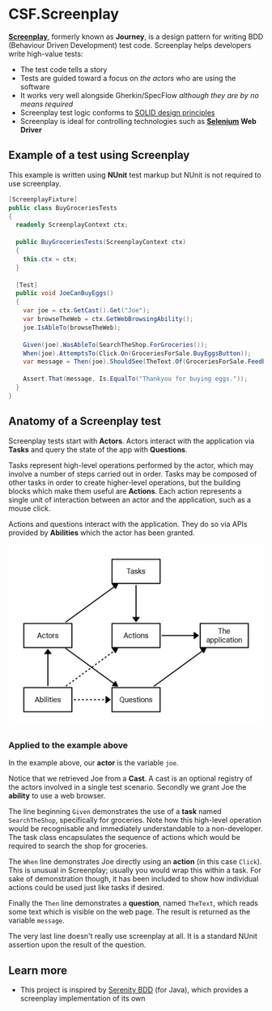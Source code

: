 # CSF.Screenplay
**[Screenplay]**, formerly known as **Journey**, is a design pattern for writing BDD (Behaviour Driven Development) test code. Screenplay helps developers write high-value tests:

* The test code tells a story
* Tests are guided toward a focus on *the actors* who are using the software
* It works very well alongside Gherkin/SpecFlow *although they are by no means required*
* Screenplay test logic conforms to [SOLID design principles]
* Screenplay is ideal for controlling technologies such as **[Selenium] Web Driver**

[Screenplay]: https://www.infoq.com/articles/Beyond-Page-Objects-Test-Automation-Serenity-Screenplay
[SOLID design principles]: https://en.wikipedia.org/wiki/SOLID_(object-oriented_design)
[Selenium]: http://www.seleniumhq.org/

## Example of a test using Screenplay
This example is written using **NUnit** test markup but NUnit is not required to use screenplay.

```csharp
[ScreenplayFixture]
public class BuyGroceriesTests
{
  readonly ScreenplayContext ctx;

  public BuyGroceriesTests(ScreenplayContext ctx)
  {
    this.ctx = ctx;
  }

  [Test]
  public void JoeCanBuyEggs()
  {
    var joe = ctx.GetCast().Get("Joe");
    var browseTheWeb = ctx.GetWebBrowsingAbility();
    joe.IsAbleTo(browseTheWeb);

    Given(joe).WasAbleTo(SearchTheShop.ForGroceries());
    When(joe).AttemptsTo(Click.On(GroceriesForSale.BuyEggsButton));
    var message = Then(joe).ShouldSee(TheText.Of(GroceriesForSale.FeedbackMessage));

    Assert.That(message, Is.EqualTo("Thankyou for buying eggs."));
  }
}
```

## Anatomy of a Screenplay test
Screenplay tests start with **Actors**. Actors interact with the application via **Tasks** and query the state of the app with **Questions**.

Tasks represent high-level operations performed by the actor, which may involve a number of steps carried out in order. Tasks may be composed of other tasks in order to create higher-level operations, but the building blocks which make them useful are **Actions**. Each action represents a single unit of interaction between an actor and the application, such as a mouse click.

Actions and questions interact with the application. They do so via APIs provided by **Abilities** which the actor has been granted.

![Diagram of Screenplay architecture](screenplay-architecture-diagram.jpeg)

### Applied to the example above
In the example above, our **actor** is the variable `joe`.

Notice that we retrieved Joe from a **Cast**. A cast is an optional registry of the actors involved in a single test scenario. Secondly we grant Joe the **ability** to use a web browser.

The line beginning `Given` demonstrates the use of a **task** named `SearchTheShop`, specifically for groceries. Note how this high-level operation would be recognisable and immediately understandable to a non-developer. The task class encapsulates the sequence of actions which would be required to search the shop for groceries.

The `When` line demonstrates Joe directly using an **action** (in this case `Click`). This is unusual in Screenplay; usually you would wrap this within a task. For sake of demonstration though, it has been included to show how individual actions could be used just like tasks if desired.

Finally the `Then` line demonstrates a **question**, named `TheText`, which reads some text which is visible on the web page. The result is returned as the variable `message`.

The very last line doesn't really use screenplay at all. It is a standard NUnit assertion upon the result of the question.

## Learn more
* This project is inspired by [Serenity BDD] (for Java), which provides a screenplay implementation of its own

[Serenity BDD]: https://github.com/serenity-bdd
